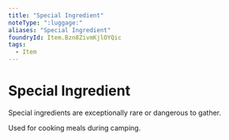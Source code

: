 ```yaml
---
title: "Special Ingredient"
noteType: ":luggage:"
aliases: "Special Ingredient"
foundryId: Item.Bzn8ZivmKjlOYQic
tags:
  - Item
---
```


# Special Ingredient

Special ingredients are exceptionally rare or dangerous to gather.

Used for cooking meals during camping.
